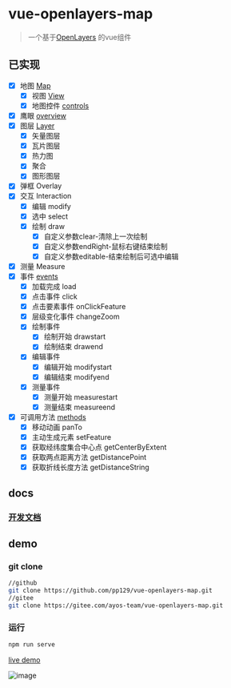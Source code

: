 # vue-openlayers-map

> 一个基于[OpenLayers](https://openlayers.org/) 的vue组件

## 已实现

- [x] 地图 [Map](./MAP.md)
  - [x] 视图 [View](MAP.md#view)
  - [x] 地图控件 [controls](MAP.md#controls)
- [x] 鹰眼 [overview](DEV.md#overview)
- [x] 图层 [Layer](LAYER.md)
  - [x] 矢量图层
  - [x] 瓦片图层
  - [x] 热力图
  - [x] 聚合
  - [x] 图形图层
- [x] 弹框 Overlay
- [x] 交互 Interaction
  - [x] 编辑 modify
  - [x] 选中 select
  - [x] 绘制 draw
    - [x] 自定义参数clear-清除上一次绘制
    - [x] 自定义参数endRight-鼠标右键结束绘制
    - [x] 自定义参数editable-结束绘制后可选中编辑
- [x] 测量 Measure
- [x] 事件 [events](MAP.md#events)
  - [x] 加载完成 load
  - [x] 点击事件 click
  - [x] 点击要素事件 onClickFeature
  - [x] 层级变化事件 changeZoom
  - [x] 绘制事件
    - [x] 绘制开始 drawstart
    - [x] 绘制结束 drawend
  - [x] 编辑事件
    - [x] 编辑开始 modifystart
    - [x] 编辑结束 modifyend
  - [x] 测量事件
    - [x] 测量开始 measurestart
    - [x] 测量结束 measureend
- [x] 可调用方法 [methods](MAP.md#methods)
  - [x] 移动动画 panTo
  - [x] 主动生成元素 setFeature
  - [x] 获取经纬度集合中心点 getCenterByExtent
  - [x] 获取两点距离方法 getDistancePoint
  - [x] 获取折线长度方法 getDistanceString

## docs

### [开发文档](DEV.md)

## demo

### git clone

```bash
//github
git clone https://github.com/pp129/vue-openlayers-map.git
//gitee
git clone https://gitee.com/ayos-team/vue-openlayers-map.git
```

### 运行
```bash
npm run serve
```
[live demo](https://vue-openlayers-map.netlify.app)

![image](../examples/assets/screenshot/screenshot.png)
